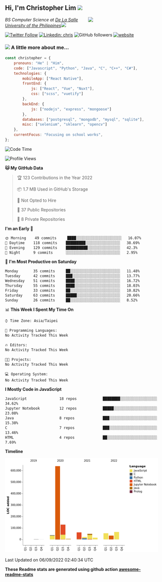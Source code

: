 <h2>Hi, I'm Christopher Lim <img src="https://media3.giphy.com/media/r3SVtaGUukD5V6UjzP/giphy.gif" width="50" /></h2>
<img align='right' src="https://media.giphy.com/media/M9gbBd9nbDrOTu1Mqx/giphy.gif" width="230">
<p><em>BS Computer Science at <a href="https://www.dlsu.edu.ph/">De La Salle University of the Philippines</a><img src="https://media.giphy.com/media/WUlplcMpOCEmTGBtBW/giphy.gif" width="30"> 
</em></p>

[![Twitter Follow](https://img.shields.io/twitter/follow/ClovesJL?label=Follow)](https://twitter.com/intent/follow?screen_name=ClovesJL)
[![Linkedin: chris](https://img.shields.io/badge/-chris-blue?style=flat-square&logo=Linkedin&logoColor=white&link=https://www.linkedin.com/in/christopher-lim-122831183/)](https://www.linkedin.com/in/christopher-lim-122831183/)
![GitHub followers](https://img.shields.io/github/followers/cc-visionary?label=Follow&style=social)
[![website](https://img.shields.io/badge/Website-46a2f1.svg?&style=flat-square&logo=Google-Chrome&logoColor=white&link=http://christopherlim.surge.sh/)](http://christopherlim.surge.sh/)

### <img src="https://media.giphy.com/media/VgCDAzcKvsR6OM0uWg/giphy.gif" width="50"> A little more about me...  

```javascript
const christopher = {
    pronouns: "He" | "Him",
    code: ["Javascript", "Python", "Java", "C", "C++", "C#"],
    technologies: {
        mobileApp: ["React Native"],
        frontEnd: {
            js: ["React", "Vue", "Nuxt"],
            css: ["scss", "vuetify"]
        },
        backEnd: {
            js: ["nodejs", "express", "mongoose"]
        },
        databases: ["postgresql", "mongodb", "mysql", "sqlite"],
        misc: ["selenium", "sklearn", "opencv"]
    },
    currentFocus: "Focusing on school works",
};
```

<!--START_SECTION:waka-->
![Code Time](http://img.shields.io/badge/Code%20Time-479%20hrs%2038%20mins-blue)

![Profile Views](http://img.shields.io/badge/Profile%20Views-0-blue)

**🐱 My GitHub Data** 

> 🏆 123 Contributions in the Year 2022
 > 
> 📦 1.7 MB Used in GitHub's Storage 
 > 
> 🚫 Not Opted to Hire
 > 
> 📜 37 Public Repositories 
 > 
> 🔑 8 Private Repositories  
 > 
**I'm an Early 🐤** 

```text
🌞 Morning    49 commits     ████░░░░░░░░░░░░░░░░░░░░░   16.07% 
🌆 Daytime    118 commits    █████████░░░░░░░░░░░░░░░░   38.69% 
🌃 Evening    129 commits    ██████████░░░░░░░░░░░░░░░   42.3% 
🌙 Night      9 commits      ░░░░░░░░░░░░░░░░░░░░░░░░░   2.95%

```
📅 **I'm Most Productive on Saturday** 

```text
Monday       35 commits     ██░░░░░░░░░░░░░░░░░░░░░░░   11.48% 
Tuesday      42 commits     ███░░░░░░░░░░░░░░░░░░░░░░   13.77% 
Wednesday    51 commits     ████░░░░░░░░░░░░░░░░░░░░░   16.72% 
Thursday     55 commits     ████░░░░░░░░░░░░░░░░░░░░░   18.03% 
Friday       33 commits     ██░░░░░░░░░░░░░░░░░░░░░░░   10.82% 
Saturday     63 commits     █████░░░░░░░░░░░░░░░░░░░░   20.66% 
Sunday       26 commits     ██░░░░░░░░░░░░░░░░░░░░░░░   8.52%

```


📊 **This Week I Spent My Time On** 

```text
⌚︎ Time Zone: Asia/Taipei

💬 Programming Languages: 
No Activity Tracked This Week

🔥 Editors: 
No Activity Tracked This Week

🐱‍💻 Projects: 
No Activity Tracked This Week

💻 Operating System: 
No Activity Tracked This Week

```

**I Mostly Code in JavaScript** 

```text
JavaScript               18 repos            ████████░░░░░░░░░░░░░░░░░   34.62% 
Jupyter Notebook         12 repos            █████░░░░░░░░░░░░░░░░░░░░   23.08% 
Java                     8 repos             ███░░░░░░░░░░░░░░░░░░░░░░   15.38% 
C                        7 repos             ███░░░░░░░░░░░░░░░░░░░░░░   13.46% 
HTML                     4 repos             ██░░░░░░░░░░░░░░░░░░░░░░░   7.69%

```


**Timeline**

![Chart not found](https://raw.githubusercontent.com/cc-visionary/cc-visionary/master/charts/bar_graph.png) 


 Last Updated on 06/09/2022 02:40:34 UTC
<!--END_SECTION:waka-->

**These Readme stats are generated using github action [awesome-readme-stats](https://github.com/anmol098/waka-readme-stats)**
